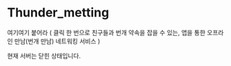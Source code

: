 # Thunder_metting
여기여기 붙어라 ( 클릭 한 번으로 친구들과 번개 약속을 잡을 수 있는, 앱을 통한 오프라인 만남(번개 만남) 네트워킹 서비스 )

현재 서버는 닫힌 상태입니다.
